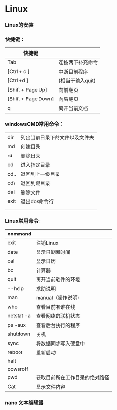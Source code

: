# Linux

### Linux的安装

### 快捷键：

| 快捷键              |                  |
| ------------------- | ---------------- |
| Tab                 | 连按两下补充命令 |
| [Ctrl + c ]         | 中断目前程序     |
| [Ctrl +d ]          | (相当于输入quit) |
| [Shift + Page Up]   | 向前翻页         |
| [Shift + Page Down] | 向后翻页         |
| q                   | 离开当前文档     |

###  windowsCMD常用命令：
|				|				|
| ---- | ---- |
| dir  | 列出当前目录下的文件以及文件夹 |
| md   | 创建目录 |
| rd   | 删除目录 |
| cd   | 进入指定目录 |
| cd.. | 退回到上一级目录 |
| cd\  | 退回到跟目录 |
| del | 删除文件 |
| exit | 退出dos命令行 |
|      |      |
|      |      |



### Linux常用命令:

| command    |                                |
| ---------- | ------------------------------ |
| exit       | 注销Linux                      |
| date       | 显示日期和时间                 |
| cal        | 显示日历                       |
| bc         | 计算器                         |
| quit       | 离开当前软件的环境             |
| --help     | 求助说明                       |
| man        | manual（操作说明）             |
| who        | 查看目前有谁在线               |
| netstat -a | 查看网络的联机状态             |
| ps -aux    | 查看后台执行的程序             |
| shutdown   | 关机                           |
| sync       | 将数据同步写入硬盘中           |
| reboot     | 重新启动                       |
| halt       |                                |
| poweroff   |                                |
| pwd        | 获取目前所在工作目录的绝对路径 |
| Cat        | 显示文件内容                   |

### nano 文本编辑器

